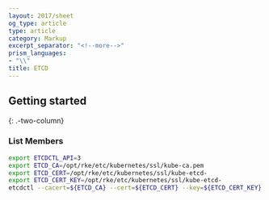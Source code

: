 ```yaml
---
layout: 2017/sheet
og_type: article
type: article
category: Markup
excerpt_separator: "<!--more-->"
prism_languages:
- "\\"
title: ETCD
---
```


Getting started
---------------
{: .-two-column}

### List Members

```bash
export ETCDCTL_API=3
export ETCD_CA=/opt/rke/etc/kubernetes/ssl/kube-ca.pem
export ETCD_CERT=/opt/rke/etc/kubernetes/ssl/kube-etcd-
export ETCD_CERT_KEY=/opt/rke/etc/kubernetes/ssl/kube-etcd-
etcdctl --cacert=${ETCD_CA} --cert=${ETCD_CERT} --key=${ETCD_CERT_KEY}
```